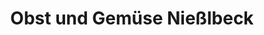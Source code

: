 ---
title: "Obst und Gemüse Nießlbeck"
url: /neumarkt-in-der-oberpfalz/obst-und-gemuese-niesslbeck/
shop: Gemüse & Obst
---